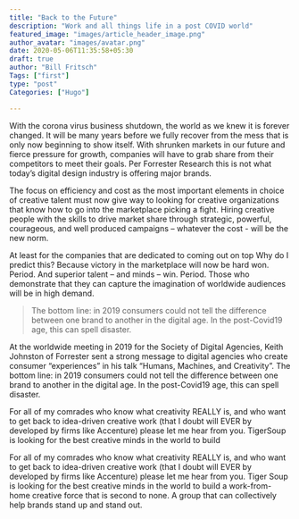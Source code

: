 ```yaml
---
title: "Back to the Future"
description: "Work and all things life in a post COVID world"
featured_image: "images/article_header_image.png"
author_avatar: "images/avatar.png"
date: 2020-05-06T11:35:58+05:30
draft: true
author: "Bill Fritsch"
Tags: ["first"]
type: "post"
Categories: ["Hugo"]

---
```


With the corona virus business shutdown, the world as we knew it is forever changed. It will be many years before we fully recover from the mess that is only now beginning to show itself. With shrunken markets in our future and fierce pressure for growth, companies will have to grab share from their competitors to meet their goals. Per Forrester Research this is not what today’s digital design industry is offering major brands. 

The focus on efficiency and cost as the most important elements in choice of creative talent must now give way to looking for creative organizations that know how to go into the marketplace picking a fight. Hiring creative people with the skills to drive market share through strategic, powerful, courageous, and well produced campaigns – whatever the cost - will be the new norm. 

At least for the companies that are dedicated to coming out on top Why do I predict this? Because victory in the marketplace will now be hard won. Period. And superior talent – and minds – win. Period. Those who demonstrate that they can capture the imagination of worldwide audiences will be in high demand.

> The bottom line:  in 2019 consumers could not tell the difference between one brand to another in the digital age. In the post-Covid19 age, this can spell disaster.

At the worldwide meeting in 2019 for the Society of Digital Agencies, Keith Johnston of Forrester sent a strong message to digital agencies who create consumer “experiences” in his talk “Humans, Machines, and Creativity”. The bottom line:  in 2019 consumers could not tell the difference between one brand to another in the digital age. In the post-Covid19 age, this can spell disaster.


For all of my comrades who know what creativity REALLY is, and who want to get back to idea-driven creative work (that I doubt will EVER by developed by firms like Accenture) please let me hear from you. TigerSoup is looking for the best creative minds in the world to build 

For all of my comrades who know what creativity REALLY is, and who want to get back to idea-driven creative work (that I doubt will EVER by developed by firms like Accenture) please let me hear from you. Tiger Soup is looking for the best creative minds in the world to build a work-from-home creative force that is second to none. A group that can collectively help brands stand up and stand out.
